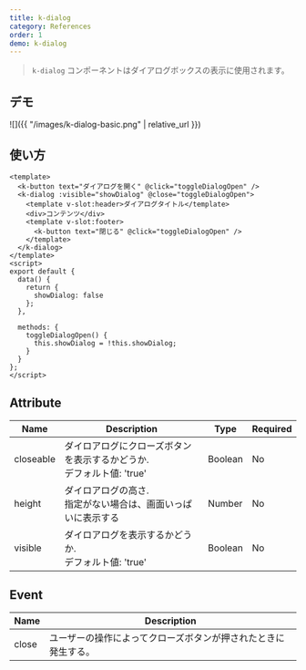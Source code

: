 ```yaml
---
title: k-dialog
category: References
order: 1
demo: k-dialog
---
```


> `k-dialog` コンポーネントはダイアログボックスの表示に使用されます。

## デモ

![]({{ "/images/k-dialog-basic.png" | relative_url }})

## 使い方

```vue
<template>
  <k-button text="ダイアログを開く" @click="toggleDialogOpen" />
  <k-dialog :visible="showDialog" @close="toggleDialogOpen">
    <template v-slot:header>ダイアログタイトル</template>
    <div>コンテンツ</div>
    <template v-slot:footer>
      <k-button text="閉じる" @click="toggleDialogOpen" />
    </template>
  </k-dialog>
</template>
<script>
export default {
  data() {
    return {
      showDialog: false
    };
  },

  methods: {
    toggleDialogOpen() {
      this.showDialog = !this.showDialog;
    }
  }
};
</script>
```

## Attribute

| Name    | Description                                                     | Type    | Required |
| ------- | --------------------------------------------------------------- | ------- | -------- |
| closeable  | ダイロアログにクローズボタンを表示するかどうか.<br>デフォルト値: 'true' | Boolean  | No       |
| height  | ダイロアログの高さ.<br>指定がない場合は、画面いっぱいに表示する | Number  | No       |
| visible | ダイロアログを表示するかどうか.<br>デフォルト値: 'true'         | Boolean | No       |

## Event

| Name  | Description                                                    |
| ----- | -------------------------------------------------------------- |
| close | ユーザーの操作によってクローズボタンが押されたときに発生する。 |
